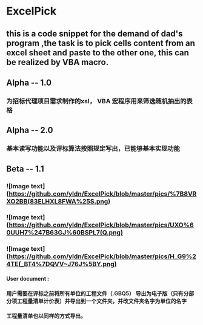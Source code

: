 # ExcelPick
## this is a code snippet for the demand of dad's program ,the task is to pick cells content from an excel sheet and paste to the other one, this can be realized by VBA macro.

## Alpha -- 1.0
### 为招标代理项目需求制作的xsl， VBA 宏程序用来筛选随机抽出的表格
## Alpha -- 2.0
### 基本读写功能以及评标算法按照规定写出，已能够基本实现功能
## Beta -- 1.1
### ![Image text](https://github.com/yldn/ExcelPick/blob/master/pics/%7B8VRXO2BB(83ELHXL8FWA%25S.png) 
### ![Image text](https://github.com/yldn/ExcelPick/blob/master/pics/UXO%60UUH7%247B63GJ%60BSPL7(Q.png)
### ![Image text](https://github.com/yldn/ExcelPick/blob/master/pics/H_G9%24TE(_BT4%7DQVV~J76J%5BY.png)


#### User document : 
#### 用户需要在评标之前将所有单位的工程文件（.GBQ5） 导出为电子版（只有分部分项工程量清单计价表）并导出到一个文件夹，并改文件夹名字为单位的名字
#### 工程量清单也以同样的方式导出。



